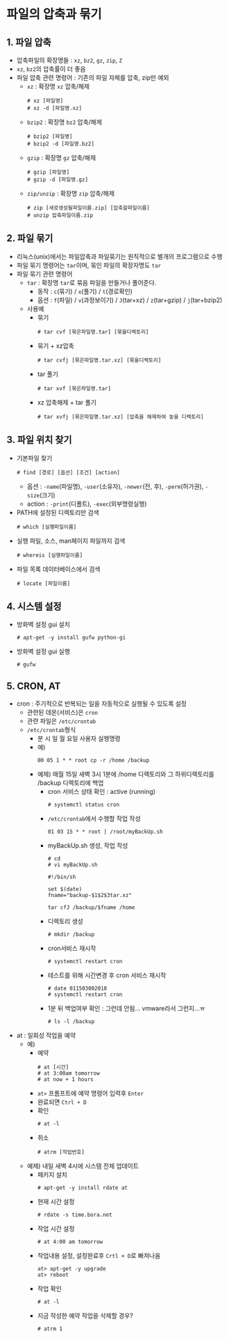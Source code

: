 # 파일의 압축과 묶기

## 1. 파일 압축
- 압축파일의 확장명들 : `xz`, `bz2`, `gz`, `zip`, `Z`
- `xz`, `bz2`의 압축률이 더 좋음
- 파일 압축 관련 명령어 : 기존의 파일 자체를 압축, zip만 예외
  - `xz` : 확장명 `xz` 압축/해제
    ```
    # xz [파일명]
    # xz -d [파일명.xz]
    ```
  - `bzip2` : 확장명 `bz2` 압축/해제
    ```
    # bzip2 [파일명]
    # bzip2 -d [파일명.bz2]
    ```
  - `gzip` : 확장명 `gz` 압축/해제
    ```
    # gzip [파일명]
    # gzip -d [파일명.gz]
    ```
  - `zip/unzip` : 확장명 `zip` 압축/해제
    ```
    # zip [새로생성될파일이름.zip] [압축할파일이름]
    # unzip 압축파일이름.zip
    ```

## 2. 파일 묶기
- 리눅스(unix)에서는 파일압축과 파일묶기는 원칙적으로 별개의 프로그램으로 수행
- 파일 묶기 명령어는 `tar`이며, 묶인 파일의 확장자명도 `tar`
- 파일 묶기 관련 명령어
  - `tar` : 확장명 `tar`로 묶음 파일을 만들거나 풀어준다.
    - 동작 : `c`(묶기) / `x`(풀기) / `t`(경로확인)
    - 옵션 : `f`(파일) / `v`(과정보이기) / `J`(tar+xz) / `z`(tar+gzip) / `j`(tar+bzip2)
  - 사용예
    - 묶기
      ```
      # tar cvf [묶은파일명.tar] [묶을디렉토리]
      ```
    - 묶기 + xz압축
      ```
      # tar cvfj [묶은파일명.tar.xz] [묶을디렉토리]
      ```
    - tar 풀기
      ```
      # tar xvf [묶은파일명.tar]
      ```
    - xz 압축해제 + tar 풀기
      ```
      # tar xvfj [묶은파일명.tar.xz] [압축을 해제하여 놓을 디렉토리]
      ```

## 3. 파일 위치 찾기
- 기본파일 찾기
  ```
  # find [경로] [옵션] [조건] [action]
  ```
  - 옵션 : `-name`(파일명), `-user`(소유자), `-newer`(전, 후), `-perm`(허가권), `-size`(크기)
  - action : `-print`(디폴트), `-exec`(외부명령실행)
- PATH에 설정된 디렉토리만 검색
  ```
  # which [실행파일이름]
  ```
- 실행 파일, 소스, man페이지 파일까지 검색
  ```
  # whereis [실행파일이름]
  ```
- 파일 목록 데이터베이스에서 검색
  ```
  # locate [파일이름]
  ```

## 4. 시스템 설정
- 방화벽 설정 gui 설치
  ```
  # apt-get -y install gufw python-gi
  ```
- 방화벽 설정 gui 실행
  ```
  # gufw
  ```

## 5. CRON, AT
- cron : 주기적으로 반복되는 일을 자동적으로 실행될 수 있도록 설정
  - 관련된 데몬(서비스)은 `cron`
  - 관련 파일은 `/etc/crontab`
  - `/etc/crontab`형식
    - 분 시 일 월 요일 사용자 실행명령
    - 예)
      ```
      00 05 1 * * root cp -r /home /backup
      ```
    - 예제) 매월 15일 새벽 3시 1분에 /home 디렉토리와 그 하위디렉토리를 /backup 디렉토리에 백업
      - cron 서비스 상태 확인 : active (running)
        ```
        # systemctl status cron
        ```
      - `/etc/crontab`에서 수행할 작업 작성
        ```
        01 03 15 * * root | /root/myBackUp.sh
        ```
      - myBackUp.sh 생성, 작업 작성
        ```
        # cd
        # vi myBackUp.sh
        ```
        ```
        #!/bin/sh

        set $(date)
        fname="backup-$1$2$3tar.xz"

        tar cfJ /backup/$fname /home
        ```
      - 디렉토리 생성
        ```
        # mkdir /backup
        ```
      - cron서비스 재시작
        ```
        # systemctl restart cron
        ```
      - 테스트를 위해 시간변경 후 cron 서비스 재시작
        ```
        # date 011503002018
        # systemctl restart cron
        ```
      - 1분 뒤 백업여부 확인 : 그런데 안됨... vmware라서 그런지...ㅠ
        ```
        # ls -l /backup
        ```
- at : 일회성 작업을 예약
  - 예)
    - 예약
      ```
      # at [시간]
      # at 3:00am tomorrow
      # at now + 1 hours
      ```
    - `at>` 프롬프트에 예약 명령어 입력후 `Enter`
    - 완료되면 `Ctrl + D`
    - 확인
      ```
      # at -l
      ```
    - 취소
      ```
      # atrm [작업번호]
      ```
  - 예제) 내일 새벽 4시에 시스템 전체 업데이트
    - 패키지 설치
      ```
      # apt-get -y install rdate at
      ```
    - 현재 시간 설정
      ```
      # rdate -s time.bora.net
      ```
    - 작업 시간 설정
      ```
      # at 4:00 am tomorrow
      ```
    - 작업내용 설정, 설정완료후 `Crtl + D`로 빠져나옴
      ```
      at> apt-get -y upgrade
      at> reboot
      ```
    - 작업 확인
      ```
      # at -l
      ```
    - 지금 작성한 예약 작업을 삭제할 경우?
      ```
      # atrm 1
      ```
